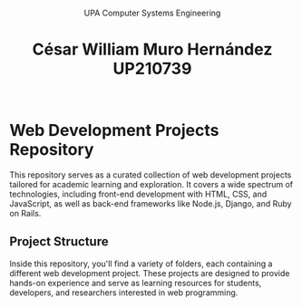 <div align ="center">
<br>UPA Computer Systems Engineering
</div>

## 
<h1 align=center>
César William Muro Hernández<br>UP210739
</h1>
<br>

# Web Development Projects Repository

This repository serves as a curated collection of web development projects tailored for academic learning and exploration. It covers a wide spectrum of technologies, including front-end development with HTML, CSS, and JavaScript, as well as back-end frameworks like Node.js, Django, and Ruby on Rails.
<br>

## Project Structure

Inside this repository, you'll find a variety of folders, each containing a different web development project. These projects are designed to provide hands-on experience and serve as learning resources for students, developers, and researchers interested in web programming.
